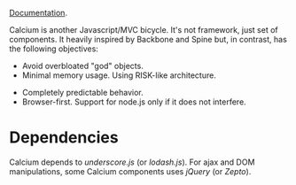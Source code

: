 [Documentation](https://github.com/akaspin/calcium/blob/master/docs/index.md).

Calcium is another Javascript/MVC bicycle. It's not framework, just set of 
components. It heavily inspired by Backbone and Spine but, in contrast, has 
the following objectives:

- Avoid overbloated "god" objects. 
- Minimal memory usage. Using RISK-like architecture.
* Completely predictable behavior.
* Browser-first. Support for node.js only if it does not interfere.

# Dependencies

Calcium depends to *underscore.js* (or *lodash.js*). For ajax and DOM 
manipulations, some Calcium components uses *jQuery* (or *Zepto*).
